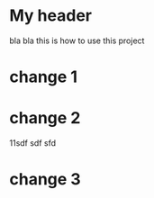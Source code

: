 # My header

bla bla this is how to use this project

# change 1

# change 2
 11sdf sdf sfd 

# change 3